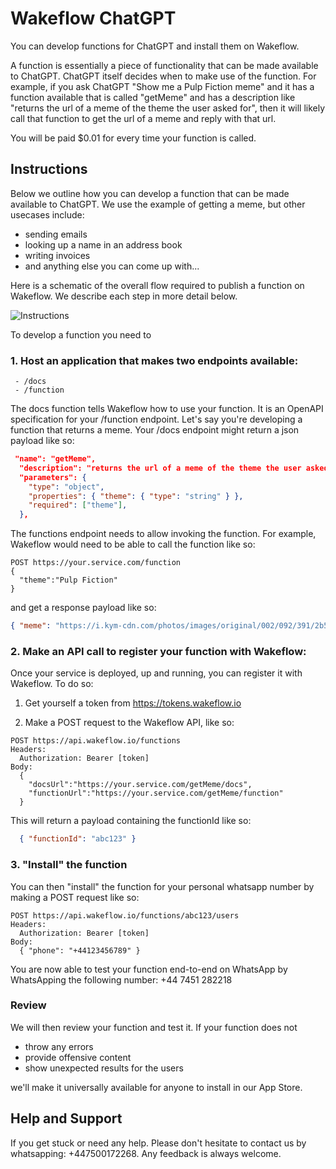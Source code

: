 # Wakeflow ChatGPT

You can develop functions for ChatGPT and install them on Wakeflow. 

A function is essentially a piece of functionality that can be made available to ChatGPT. ChatGPT itself decides when to make use of the function. For example, if you ask ChatGPT "Show me a Pulp Fiction meme" and it has a function available that is called "getMeme" and has a description like "returns the url of a meme of the theme the user asked for", then it will likely call that function to get the url of a meme and reply with that url. 

You will be paid $0.01 for every time your function is called.


## Instructions

Below we outline how you can develop a function that can be made available to ChatGPT. We use the example of getting a meme, but other usecases include:
- sending emails
- looking up a name in an address book
- writing invoices
- and anything else you can come up with...

Here is a schematic of the overall flow required to publish a function on Wakeflow. We describe each step in more detail below.

![Instructions](https://www.wakeflow.io/instructions.png)

To develop a function you need to 

### 1. Host an application that makes two endpoints available:
     - /docs
     - /function

The docs function tells Wakeflow how to use your function. It is an OpenAPI specification for your /function endpoint. Let's say you're developing a function that returns a meme. Your /docs endpoint might return a json payload like so:

```json
 "name": "getMeme",
  "description": "returns the url of a meme of the theme the user asked for",
  "parameters": {
    "type": "object",
    "properties": { "theme": { "type": "string" } },
    "required": ["theme"],
  },
```

The functions endpoint needs to allow invoking the function. For example, Wakeflow would need to be able to call the function like so:

```
POST https://your.service.com/function
{
  "theme":"Pulp Fiction"
}
```
and get a response payload like so:
```json
{ "meme": "https://i.kym-cdn.com/photos/images/original/002/092/391/2b5" }
```

### 2. Make an API call to register your function with Wakeflow:

Once your service is deployed, up and running, you can register it with Wakeflow. To do so:

1. Get yourself a token from https://tokens.wakeflow.io

2. Make a POST request to the Wakeflow API, like so:
```
POST https://api.wakeflow.io/functions
Headers: 
  Authorization: Bearer [token]
Body: 
  {
    "docsUrl":"https://your.service.com/getMeme/docs",
    "functionUrl":"https://your.service.com/getMeme/function" 
  }
```
This will return a payload containing the functionId like so:
```json
  { "functionId": "abc123" }
```

### 3. "Install" the function

You can then "install" the function for your personal whatsapp number by making a POST request like so:

```
POST https://api.wakeflow.io/functions/abc123/users
Headers: 
  Authorization: Bearer [token]
Body: 
  { "phone": "+44123456789" }
```
You are now able to test your function end-to-end on WhatsApp by WhatsApping the following number: +44 7451 282218

### Review

We will then review your function and test it. If your function does not 
- throw any errors
- provide offensive content
- show unexpected results for the users

we'll make it universally available for anyone to install in our App Store.


## Help and Support
If you get stuck or need any help. Please don't hesitate to contact us by whatsapping: +447500172268. Any feedback is always welcome.





